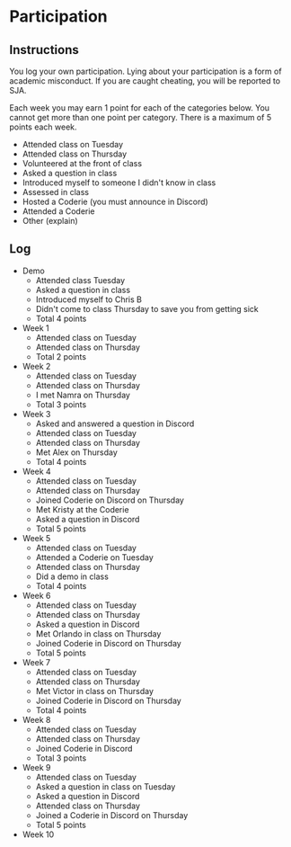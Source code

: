 Participation
=============

## Instructions ##

You log your own participation. Lying about your participation is a form of
academic misconduct. If you are caught cheating, you will be reported to SJA.

Each week you may earn 1 point for each of the categories below. You cannot get
more than one point per category. There is a maximum of 5 points each week.

+ Attended class on Tuesday
+ Attended class on Thursday
+ Volunteered at the front of class
+ Asked a question in class
+ Introduced myself to someone I didn't know in class
+ Assessed in class
+ Hosted a Coderie (you must announce in Discord)
+ Attended a Coderie
+ Other (explain)

## Log ##

- Demo
	+ Attended class Tuesday
	+ Asked a question in class
	+ Introduced myself to Chris B
	+ Didn't come to class Thursday to save you from getting sick
	+ Total 4 points
- Week 1
	+ Attended class on Tuesday
	+ Attended class on Thursday
	+ Total 2 points
- Week 2
	+ Attended class on Tuesday
	+ Attended class on Thursday
	+ I met Namra on Thursday
	+ Total 3 points
- Week 3
	+ Asked and answered a question in Discord
	+ Attended class on Tuesday
	+ Attended class on Thursday
	+ Met Alex on Thursday
	+ Total 4 points
- Week 4
	+ Attended class on Tuesday
	+ Attended class on Thursday
	+ Joined Coderie on Discord on Thursday
	+ Met Kristy at the Coderie
	+ Asked a question in Discord
	+ Total 5 points
- Week 5
	+ Attended class on Tuesday
	+ Attended a Coderie on Tuesday
	+ Attended class on Thursday
	+ Did a demo in class
	+ Total 4 points
- Week 6
	+ Attended class on Tuesday
	+ Attended class on Thursday
	+ Asked a question in Discord
	+ Met Orlando in class on Thursday
	+ Joined Coderie in Discord on Thursday
	+ Total 5 points
- Week 7
	+ Attended class on Tuesday
	+ Attended class on Thursday
	+ Met Victor in class on Thursday
	+ Joined Coderie in Discord on Thursday
	+ Total 4 points
- Week 8
	+ Attended class on Tuesday
	+ Attended class on Thursday
	+ Joined Coderie in Discord
	+ Total 3 points
- Week 9
	+ Attended class on Tuesday
	+ Asked a question in class on Tuesday
	+ Asked a question in Discord
	+ Attended class on Thursday
	+ Joined a Coderie in Discord on Thursday
	+ Total 5 points
- Week 10
